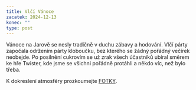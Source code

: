```yaml
---
title: Vlčí Vánoce
zacatek: 2024-12-13
konec: ""
type: post
---
```

Vánoce na Jarově se nesly tradičně v duchu zábavy a hodování. Vlčí párty započala održením párty kloboučku, bez kterého se žádný pořádný večírek neobejde. Po posilnění cukrovím se už zrak všech účastníků ubíral směrem ke hře Twister, kde jsme se všichni pořádně protáhli a někdo víc, než bylo třeba.

K﻿ dokreslení atmosféry prozkoumejte [FOTKY](https://eu.zonerama.com/vlci-keblany/1303470?secret=R29V8G02MMYv0gPl94klH1g49&count=21).